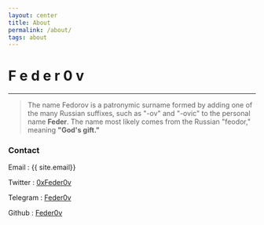 ```yaml
---
layout: center
title: About
permalink: /about/
tags: about
---
```


# F e d e r 0 v 

---
>The name Fedorov is a patronymic surname formed by adding one of the many Russian suffixes, such as "-ov" and "-ovic" to the personal name **Feder**. The name most likely comes from the Russian "feodor," meaning **"God's gift."**


### Contact
Email : {{ site.email}}

Twitter : <a href="https://twitter.com/0xfeder0v" target="_blank">0xFeder0v</a>

Telegram : <a href="https://telegram.me/feder0v" target="_blank">Feder0v</a>

Github : <a href="https://github.com/feder0v" target="_blank">Feder0v</a>

